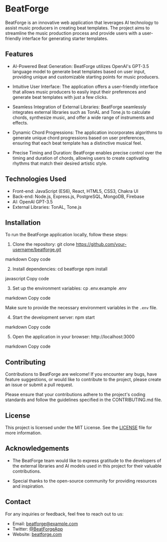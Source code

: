 # BeatForge

BeatForge is an innovative web application that leverages AI technology to assist music producers in creating beat templates. The project aims to streamline the music production process and provide users with a user-friendly interface for generating starter templates.

## Features

- AI-Powered Beat Generation: BeatForge utilizes OpenAI's GPT-3.5 language model to generate beat templates based on user input, providing unique and customizable starting points for music producers.

- Intuitive User Interface: The application offers a user-friendly interface that allows music producers to easily input their preferences and generate beat templates with just a few clicks.

- Seamless Integration of External Libraries: BeatForge seamlessly integrates external libraries such as TonAL and Tone.js to calculate chords, synthesize music, and offer a wide range of instruments and effects.

- Dynamic Chord Progressions: The application incorporates algorithms to generate unique chord progressions based on user preferences, ensuring that each beat template has a distinctive musical feel.

- Precise Timing and Duration: BeatForge enables precise control over the timing and duration of chords, allowing users to create captivating rhythms that match their desired artistic style.

## Technologies Used

- Front-end: JavaScript (ES6), React, HTML5, CSS3, Chakra UI
- Back-end: Node.js, Express.js, PostgreSQL, MongoDB, Firebase
- AI: OpenAI GPT-3.5
- External Libraries: TonAL, Tone.js

## Installation

To run the BeatForge application locally, follow these steps:

1. Clone the repository:
git clone https://github.com/your-username/beatforge.git

markdown
Copy code

2. Install dependencies:
cd beatforge
npm install

javascript
Copy code

3. Set up the environment variables:
cp .env.example .env

markdown
Copy code

Make sure to provide the necessary environment variables in the `.env` file.

4. Start the development server:
npm start

markdown
Copy code

5. Open the application in your browser:
http://localhost:3000

markdown
Copy code

## Contributing

Contributions to BeatForge are welcome! If you encounter any bugs, have feature suggestions, or would like to contribute to the project, please create an issue or submit a pull request.

Please ensure that your contributions adhere to the project's coding standards and follow the guidelines specified in the CONTRIBUTING.md file.

## License

This project is licensed under the MIT License. See the [LICENSE](LICENSE) file for more information.

## Acknowledgements

- The BeatForge team would like to express gratitude to the developers of the external libraries and AI models used in this project for their valuable contributions.

- Special thanks to the open-source community for providing resources and inspiration.

## Contact

For any inquiries or feedback, feel free to reach out to us:

- Email: beatforge@example.com
- Twitter: [@BeatForgeApp](https://twitter.com/BeatForgeApp)
- Website: [beatforge.com](https://www.beatforge.com)
